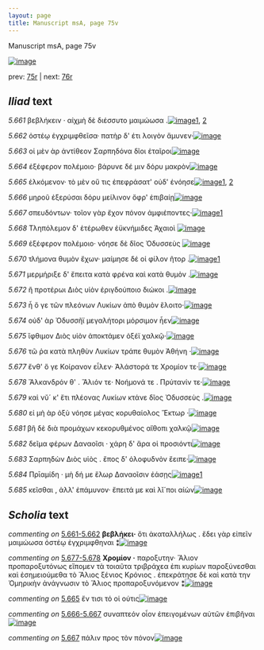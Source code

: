 ```yaml
---
layout: page
title: Manuscript msA, page 75v
---
```


Manuscript msA, page 75v

[![image](http://www.homermultitext.org/iipsrv?OBJ=IIP,1.0&FIF=/project/homer/pyramidal/deepzoom/hmt/vaimg/2017a/VA075VN_0577.tif&WID=100&CVT=JPEG)](http://www.homermultitext.org/ict2/?urn=urn:cite2:hmt:vaimg.2017a:VA075VN_0577)

prev:  [75r](../75r) | next:  [76r](../76r)

## *Iliad* text

*5.661* <a id="5.661"/> βεβλήκειν · αἰχμὴ δὲ διέσσυτο 					μαιμώωσα .[![image](http://www.homermultitext.org/iipsrv?OBJ=IIP,1.0&FIF=/project/homer/pyramidal/deepzoom/hmt/vaimg/2017a/VA075VN_0577.tif&RGN=0.469,0.2134,0.358,0.0316&WID=1000&CVT=JPEG)](http://www.homermultitext.org/ict2/?urn=urn:cite2:hmt:vaimg.2017a:VA075VN_0577@0.469,0.2134,0.358,0.0316)[1](#msA_5.4002), [2](#msAim_5.4042)

*5.662* <a id="5.662"/> ὀστέῳ ἐγχριμφθεῖσα· πατὴρ δ' έτι λοιγὸν ἄμυνεν·[![image](http://www.homermultitext.org/iipsrv?OBJ=IIP,1.0&FIF=/project/homer/pyramidal/deepzoom/hmt/vaimg/2017a/VA075VN_0577.tif&RGN=0.472,0.2344,0.41,0.0316&WID=1000&CVT=JPEG)](http://www.homermultitext.org/ict2/?urn=urn:cite2:hmt:vaimg.2017a:VA075VN_0577@0.472,0.2344,0.41,0.0316)

*5.663* <a id="5.663"/> οἱ μὲν ὰρ ἀντίθεον Σαρπηδόνα δῖοι ἑταῖροι[![image](http://www.homermultitext.org/iipsrv?OBJ=IIP,1.0&FIF=/project/homer/pyramidal/deepzoom/hmt/vaimg/2017a/VA075VN_0577.tif&RGN=0.472,0.2524,0.365,0.0263&WID=1000&CVT=JPEG)](http://www.homermultitext.org/ict2/?urn=urn:cite2:hmt:vaimg.2017a:VA075VN_0577@0.472,0.2524,0.365,0.0263)

*5.664* <a id="5.664"/> ἐξέφερον πολέμοιο· βάρυνε δέ μιν δόρυ μακρὸν[![image](http://www.homermultitext.org/iipsrv?OBJ=IIP,1.0&FIF=/project/homer/pyramidal/deepzoom/hmt/vaimg/2017a/VA075VN_0577.tif&RGN=0.472,0.2705,0.401,0.0353&WID=1000&CVT=JPEG)](http://www.homermultitext.org/ict2/?urn=urn:cite2:hmt:vaimg.2017a:VA075VN_0577@0.472,0.2705,0.401,0.0353)

*5.665* <a id="5.665"/> ἑλκόμενον· τὸ μὲν οὔ τις ἐπεφράσατ' οὐδ' ἐνόησε[![image](http://www.homermultitext.org/iipsrv?OBJ=IIP,1.0&FIF=/project/homer/pyramidal/deepzoom/hmt/vaimg/2017a/VA075VN_0577.tif&RGN=0.473,0.2915,0.411,0.027&WID=1000&CVT=JPEG)](http://www.homermultitext.org/ict2/?urn=urn:cite2:hmt:vaimg.2017a:VA075VN_0577@0.473,0.2915,0.411,0.027)[1](#msA_5.4000), [2](#msAim_5.4043)

*5.666* <a id="5.666"/> μηροῦ ἐξερύσαι δόρυ μείλινον ὄφρ' ἐπιβαίῃ[![image](http://www.homermultitext.org/iipsrv?OBJ=IIP,1.0&FIF=/project/homer/pyramidal/deepzoom/hmt/vaimg/2017a/VA075VN_0577.tif&RGN=0.47,0.3103,0.387,0.0293&WID=1000&CVT=JPEG)](http://www.homermultitext.org/ict2/?urn=urn:cite2:hmt:vaimg.2017a:VA075VN_0577@0.47,0.3103,0.387,0.0293)

*5.667* <a id="5.667"/> σπευδόντων· τοῖον γὰρ ἔχον πόνον ἀμφιέποντες·[![image](http://www.homermultitext.org/iipsrv?OBJ=IIP,1.0&FIF=/project/homer/pyramidal/deepzoom/hmt/vaimg/2017a/VA075VN_0577.tif&RGN=0.477,0.3253,0.395,0.0308&WID=1000&CVT=JPEG)](http://www.homermultitext.org/ict2/?urn=urn:cite2:hmt:vaimg.2017a:VA075VN_0577@0.477,0.3253,0.395,0.0308)[1](#msAint_5.4069)

*5.668* <a id="5.668"/> Τληπόλεμον δ' ἑτέρωθεν 					ἐϋκνήμιδες Ἀχαιοὶ 				[![image](http://www.homermultitext.org/iipsrv?OBJ=IIP,1.0&FIF=/project/homer/pyramidal/deepzoom/hmt/vaimg/2017a/VA075VN_0577.tif&RGN=0.475,0.3434,0.395,0.0331&WID=1000&CVT=JPEG)](http://www.homermultitext.org/ict2/?urn=urn:cite2:hmt:vaimg.2017a:VA075VN_0577@0.475,0.3434,0.395,0.0331)

*5.669* <a id="5.669"/> ἐξέφερον πολέμοιο· νόησε δὲ δῖος Ὀδυσσεὺς 				[![image](http://www.homermultitext.org/iipsrv?OBJ=IIP,1.0&FIF=/project/homer/pyramidal/deepzoom/hmt/vaimg/2017a/VA075VN_0577.tif&RGN=0.478,0.3606,0.384,0.0361&WID=1000&CVT=JPEG)](http://www.homermultitext.org/ict2/?urn=urn:cite2:hmt:vaimg.2017a:VA075VN_0577@0.478,0.3606,0.384,0.0361)

*5.670* <a id="5.670"/> τλήμονα θυμὸν ἔχων· μαίμησε δέ οἱ φίλον ῆτορ .[![image](http://www.homermultitext.org/iipsrv?OBJ=IIP,1.0&FIF=/project/homer/pyramidal/deepzoom/hmt/vaimg/2017a/VA075VN_0577.tif&RGN=0.481,0.3787,0.415,0.0331&WID=1000&CVT=JPEG)](http://www.homermultitext.org/ict2/?urn=urn:cite2:hmt:vaimg.2017a:VA075VN_0577@0.481,0.3787,0.415,0.0331)[1](#msAim_5.4045)

*5.671* <a id="5.671"/> μερμήριξε δ' ἔπειτα κατὰ φρένα καὶ κατὰ θυμὸν .[![image](http://www.homermultitext.org/iipsrv?OBJ=IIP,1.0&FIF=/project/homer/pyramidal/deepzoom/hmt/vaimg/2017a/VA075VN_0577.tif&RGN=0.483,0.3959,0.415,0.0331&WID=1000&CVT=JPEG)](http://www.homermultitext.org/ict2/?urn=urn:cite2:hmt:vaimg.2017a:VA075VN_0577@0.483,0.3959,0.415,0.0331)

*5.672* <a id="5.672"/> ἢ προτέρωι Διὸς υἱὸν 					ἐριγδούποιο διώκοι .[![image](http://www.homermultitext.org/iipsrv?OBJ=IIP,1.0&FIF=/project/homer/pyramidal/deepzoom/hmt/vaimg/2017a/VA075VN_0577.tif&RGN=0.476,0.4147,0.374,0.0323&WID=1000&CVT=JPEG)](http://www.homermultitext.org/ict2/?urn=urn:cite2:hmt:vaimg.2017a:VA075VN_0577@0.476,0.4147,0.374,0.0323)

*5.673* <a id="5.673"/> ἦ ὅ γε τῶν πλεόνων Λυκίων ἀπὸ θυμὸν ἕλοιτο·[![image](http://www.homermultitext.org/iipsrv?OBJ=IIP,1.0&FIF=/project/homer/pyramidal/deepzoom/hmt/vaimg/2017a/VA075VN_0577.tif&RGN=0.479,0.432,0.409,0.0338&WID=1000&CVT=JPEG)](http://www.homermultitext.org/ict2/?urn=urn:cite2:hmt:vaimg.2017a:VA075VN_0577@0.479,0.432,0.409,0.0338)

*5.674* <a id="5.674"/> οὐδ' ὰρ Ὀδυσσῆϊ 					μεγαλήτορι μόρσιμον ἦεν[![image](http://www.homermultitext.org/iipsrv?OBJ=IIP,1.0&FIF=/project/homer/pyramidal/deepzoom/hmt/vaimg/2017a/VA075VN_0577.tif&RGN=0.477,0.45,0.378,0.0346&WID=1000&CVT=JPEG)](http://www.homermultitext.org/ict2/?urn=urn:cite2:hmt:vaimg.2017a:VA075VN_0577@0.477,0.45,0.378,0.0346)

*5.675* <a id="5.675"/> ἴφθιμον Διὸς υἱὸν 					ἀποκτάμεν ὀξέϊ χαλκῷ·[![image](http://www.homermultitext.org/iipsrv?OBJ=IIP,1.0&FIF=/project/homer/pyramidal/deepzoom/hmt/vaimg/2017a/VA075VN_0577.tif&RGN=0.479,0.4681,0.419,0.0353&WID=1000&CVT=JPEG)](http://www.homermultitext.org/ict2/?urn=urn:cite2:hmt:vaimg.2017a:VA075VN_0577@0.479,0.4681,0.419,0.0353)

*5.676* <a id="5.676"/> τῶ ῥα κατὰ πληθὺν Λυκίων τράπε θυμὸν Ἀθήνη ·[![image](http://www.homermultitext.org/iipsrv?OBJ=IIP,1.0&FIF=/project/homer/pyramidal/deepzoom/hmt/vaimg/2017a/VA075VN_0577.tif&RGN=0.475,0.4861,0.446,0.0361&WID=1000&CVT=JPEG)](http://www.homermultitext.org/ict2/?urn=urn:cite2:hmt:vaimg.2017a:VA075VN_0577@0.475,0.4861,0.446,0.0361)

*5.677* <a id="5.677"/> ἔνθ' ὅ γε Κοίρανον 					εἷλεν· Ἀλάστορά τε Χρομίον τε·[![image](http://www.homermultitext.org/iipsrv?OBJ=IIP,1.0&FIF=/project/homer/pyramidal/deepzoom/hmt/vaimg/2017a/VA075VN_0577.tif&RGN=0.485,0.5079,0.433,0.0338&WID=1000&CVT=JPEG)](http://www.homermultitext.org/ict2/?urn=urn:cite2:hmt:vaimg.2017a:VA075VN_0577@0.485,0.5079,0.433,0.0338)

*5.678* <a id="5.678"/> Ἄλκανδρόν θ' . 						 Ἅλιόν τε· Νοήμονά τε . Πρύτανίν τε·[![image](http://www.homermultitext.org/iipsrv?OBJ=IIP,1.0&FIF=/project/homer/pyramidal/deepzoom/hmt/vaimg/2017a/VA075VN_0577.tif&RGN=0.482,0.5252,0.44,0.0391&WID=1000&CVT=JPEG)](http://www.homermultitext.org/ict2/?urn=urn:cite2:hmt:vaimg.2017a:VA075VN_0577@0.482,0.5252,0.44,0.0391)

*5.679* <a id="5.679"/> καὶ νῠ´ κ' ἔτι πλέονας Λυκίων κτάνε δῖος Ὀδυσσεὺς .[![image](http://www.homermultitext.org/iipsrv?OBJ=IIP,1.0&FIF=/project/homer/pyramidal/deepzoom/hmt/vaimg/2017a/VA075VN_0577.tif&RGN=0.485,0.5417,0.44,0.0391&WID=1000&CVT=JPEG)](http://www.homermultitext.org/ict2/?urn=urn:cite2:hmt:vaimg.2017a:VA075VN_0577@0.485,0.5417,0.44,0.0391)

*5.680* <a id="5.680"/> εἰ μὴ ὰρ ὀξὺ νόησε μέγας κορυθαίολος Ἕκτωρ ·[![image](http://www.homermultitext.org/iipsrv?OBJ=IIP,1.0&FIF=/project/homer/pyramidal/deepzoom/hmt/vaimg/2017a/VA075VN_0577.tif&RGN=0.484,0.5635,0.412,0.0353&WID=1000&CVT=JPEG)](http://www.homermultitext.org/ict2/?urn=urn:cite2:hmt:vaimg.2017a:VA075VN_0577@0.484,0.5635,0.412,0.0353)

*5.681* <a id="5.681"/> βῆ δὲ διὰ προμάχων κεκορυθμένος αἴθοπι χαλκῷ[![image](http://www.homermultitext.org/iipsrv?OBJ=IIP,1.0&FIF=/project/homer/pyramidal/deepzoom/hmt/vaimg/2017a/VA075VN_0577.tif&RGN=0.486,0.5815,0.428,0.0361&WID=1000&CVT=JPEG)](http://www.homermultitext.org/ict2/?urn=urn:cite2:hmt:vaimg.2017a:VA075VN_0577@0.486,0.5815,0.428,0.0361)

*5.682* <a id="5.682"/> δεῖμα φέρων Δαναοῖσι · 					χάρη δ' ἄρα οἱ προσιόντι[![image](http://www.homermultitext.org/iipsrv?OBJ=IIP,1.0&FIF=/project/homer/pyramidal/deepzoom/hmt/vaimg/2017a/VA075VN_0577.tif&RGN=0.482,0.6033,0.41,0.0361&WID=1000&CVT=JPEG)](http://www.homermultitext.org/ict2/?urn=urn:cite2:hmt:vaimg.2017a:VA075VN_0577@0.482,0.6033,0.41,0.0361)

*5.683* <a id="5.683"/> Σαρπηδὼν 					 Διὸς υἱὸς . ἔπος δ' ὀλοφυδνὸν 					ἔειπε·[![image](http://www.homermultitext.org/iipsrv?OBJ=IIP,1.0&FIF=/project/homer/pyramidal/deepzoom/hmt/vaimg/2017a/VA075VN_0577.tif&RGN=0.488,0.6221,0.394,0.0361&WID=1000&CVT=JPEG)](http://www.homermultitext.org/ict2/?urn=urn:cite2:hmt:vaimg.2017a:VA075VN_0577@0.488,0.6221,0.394,0.0361)

*5.684* <a id="5.684"/> Πρῑαμίδη · μὴ δή με 					ἕλωρ Δαναοῖσιν ἐάσῃς[![image](http://www.homermultitext.org/iipsrv?OBJ=IIP,1.0&FIF=/project/homer/pyramidal/deepzoom/hmt/vaimg/2017a/VA075VN_0577.tif&RGN=0.484,0.6379,0.396,0.0383&WID=1000&CVT=JPEG)](http://www.homermultitext.org/ict2/?urn=urn:cite2:hmt:vaimg.2017a:VA075VN_0577@0.484,0.6379,0.396,0.0383)[1](#msAim_5.4046)

*5.685* <a id="5.685"/> κεῖσθαι , ἀλλ' ἐπάμυνον· ἔπειτά με καὶ λῐ´ποι αἰὼν[![image](http://www.homermultitext.org/iipsrv?OBJ=IIP,1.0&FIF=/project/homer/pyramidal/deepzoom/hmt/vaimg/2017a/VA075VN_0577.tif&RGN=0.493,0.6559,0.396,0.0383&WID=1000&CVT=JPEG)](http://www.homermultitext.org/ict2/?urn=urn:cite2:hmt:vaimg.2017a:VA075VN_0577@0.493,0.6559,0.396,0.0383)

## *Scholia* text

*commenting on* [5.661-5.662](#5.661-5.662)  <a id="msA_5.4001"/> **βεβλήκει·** ὅτι ἀκαταλλήλως . ἔδει γὰρ εἰπεῖν μαιμώωσα ὀστέῳ ἐγχριμφθηναι ⁑[![image](http://www.homermultitext.org/iipsrv?OBJ=IIP,1.0&FIF=/project/homer/pyramidal/deepzoom/hmt/vaimg/2017a/VA075VN_0577.tif&RGN=0.19454679439941,0.236791147994467,0.223286661753869,0.0442600276625173&WID=1000&CVT=JPEG)](http://www.homermultitext.org/ict2/?urn=urn:cite2:hmt:vaimg.2017a:VA075VN_0577@0.19454679439941,0.236791147994467,0.223286661753869,0.0442600276625173)

*commenting on* [5.677-5.678](#5.677-5.678)  <a id="msA_5.4004"/> **Χρομίον ·** παροξυτην· Ἅλιον προπαροξυτόνως εἴπομεν τὰ τοιαῦτα τριβράχεα ἐπι κυρίων παροξύνεσθαι καὶ ἐσημειούμεθα τὸ Ἅλιος ξένιος Κρόνιος . ἐπεκράτησε δὲ καὶ κατὰ την Ὁμηρικὴν ἀνάγνωσιν τὸ Ἅλιος προπαροξυνόμενον ⁑[![image](http://www.homermultitext.org/iipsrv?OBJ=IIP,1.0&FIF=/project/homer/pyramidal/deepzoom/hmt/vaimg/2017a/VA075VN_0577.tif&RGN=0.196757553426677,0.46804979253112,0.222549742078113,0.0896265560165975&WID=1000&CVT=JPEG)](http://www.homermultitext.org/ict2/?urn=urn:cite2:hmt:vaimg.2017a:VA075VN_0577@0.196757553426677,0.46804979253112,0.222549742078113,0.0896265560165975)

*commenting on* [5.665](#5.665)  <a id="msAim_5.4043.comment"/> ἔν τισι τό οἱ ούτις[![image](http://www.homermultitext.org/iipsrv?OBJ=IIP,1.0&FIF=/project/homer/pyramidal/deepzoom/hmt/vaimg/2017a/VA075VN_0577.tif&RGN=0.41451731761238,0.29820193637621,0.0607958732498158,0.0154910096818811&WID=1000&CVT=JPEG)](http://www.homermultitext.org/ict2/?urn=urn:cite2:hmt:vaimg.2017a:VA075VN_0577@0.41451731761238,0.29820193637621,0.0607958732498158,0.0154910096818811)

*commenting on* [5.666-5.667](#5.666-5.667)  <a id="msAim_5.4044.comment"/> συναπτεόν οἷον ἐπειγομένων αὐτῶν ἐπιβῆναι[![image](http://www.homermultitext.org/iipsrv?OBJ=IIP,1.0&FIF=/project/homer/pyramidal/deepzoom/hmt/vaimg/2017a/VA075VN_0577.tif&RGN=0.407885040530582,0.314522821576763,0.0722181282240236,0.0434301521438451&WID=1000&CVT=JPEG)](http://www.homermultitext.org/ict2/?urn=urn:cite2:hmt:vaimg.2017a:VA075VN_0577@0.407885040530582,0.314522821576763,0.0722181282240236,0.0434301521438451)

*commenting on* [5.667](#5.667)  <a id="msAint_5.4069.comment"/> πάλιν προς τὸν πόνον[![image](http://www.homermultitext.org/iipsrv?OBJ=IIP,1.0&FIF=/project/homer/pyramidal/deepzoom/hmt/vaimg/2017a/VA075VN_0577.tif&RGN=0.864038319823139,0.332780082987552,0.0316875460574797,0.0185338865836791&WID=1000&CVT=JPEG)](http://www.homermultitext.org/ict2/?urn=urn:cite2:hmt:vaimg.2017a:VA075VN_0577@0.864038319823139,0.332780082987552,0.0316875460574797,0.0185338865836791)